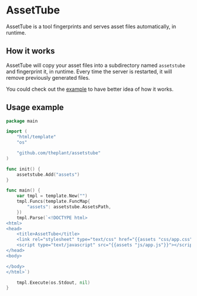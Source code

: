 # AssetTube

AssetTube is a tool fingerprints and serves asset files automatically, in runtime.

## How it works

AssetTube will copy your asset files into a subdirectory named `assetstube` and fingerprint it, in runtime. Every time the server is restarted, it will remove previously generated files.

You could check out the [example](https://github.com/theplant/assetstube/tree/master/example) to have better idea of how it works.

## Usage example

```go
package main

import (
	"html/template"
	"os"

	"github.com/theplant/assetstube"
)

func init() {
	assetstube.Add("assets")
}

func main() {
	var tmpl = template.New("")
	tmpl.Funcs(template.FuncMap{
		"assets": assetstube.AssetsPath,
	})
	tmpl.Parse(`<!DOCTYPE html>
<html>
<head>
	<title>AssetTube</title>
	<link rel="stylesheet" type="text/css" href="{{assets "css/app.css"}}">
	<script type="text/javascript" src="{{assets "js/app.js"}}"></script>
</head>
<body>

</body>
</html>`)

	tmpl.Execute(os.Stdout, nil)
}
```
